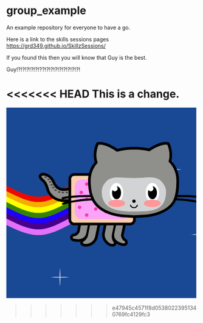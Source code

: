 # group_example
An example repository for everyone to have a go.

Here is a link to the skills sessions pages https://grd349.github.io/SkillzSessions/

If you found this then you will know that Guy is the best.

Guy!?!?!?!?!?!??!?!?!?!?!?!?!?!?!

<<<<<<< HEAD
This is a change.
=======
![](GIFS/nyangit.gif)
>>>>>>> e47945c4571f8d05380223951340769fc4129fc3

